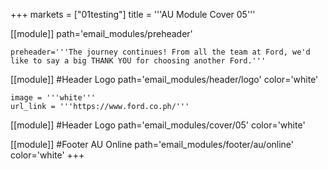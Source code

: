 +++
markets = ["01testing"]
title = '''AU Module Cover 05'''

[[module]]
path='email_modules/preheader'


	preheader='''The journey continues! From all the team at Ford, we'd like to say a big THANK YOU for choosing another Ford.'''

[[module]] #Header Logo
path='email_modules/header/logo'
color='white'

	image = '''white'''
	url_link = '''https://www.ford.co.ph/'''

[[module]] #Header Logo
path='email_modules/cover/05'
color='white'


[[module]] #Footer AU Online
path='email_modules/footer/au/online'
color='white'
+++

